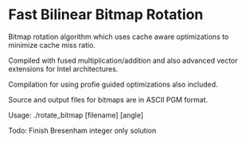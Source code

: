 # Fast Bilinear Bitmap Rotation

Bitmap rotation algorithm which uses cache aware optimizations to minimize cache miss ratio.

Compiled with fused multiplication/addition and also advanced vector extensions for Intel architectures.

Compilation for using profie guided optimizations also included.

Source and output files for bitmaps are in ASCII PGM format.

Usage:
./rotate_bitmap [filename] [angle]

Todo:
Finish Bresenham integer only solution
